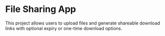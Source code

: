 # File Sharing App

This project allows users to upload files and generate shareable download links with optional expiry or one-time download options.